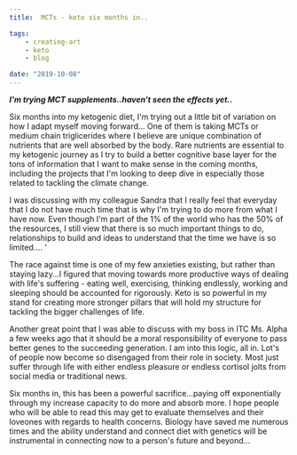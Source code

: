 ```yaml
---
title:  MCTs - keto six months in..

tags:
    - creating-art
    - keto
    - blog

date: "2019-10-08"
---
```


***I'm trying MCT supplements..haven't seen the effects yet..*** 

Six months into my ketogenic diet, I'm trying out a little bit of variation on how I adapt myself moving forward... One of them  is taking MCTs or medium chain triglicerides where I believe are unique combination of nutrients that are well absorbed by the body. Rare nutrients are essential to my ketogenic journey as I try to build a better cognitive base layer for the tons of information that I want to make sense in the coming months, including the projects that I'm looking to deep dive in especially those related to tackling the climate change.

I was discussing with my colleague Sandra that I really feel that everyday that I do not have much time that is why I'm trying to do more from what I have now. Even though I'm part of the 1% of the world who has the 50% of the resources, I still view that there is so much important things to do, relationships to build and ideas to understand that the time we have is so limited.... '

The race against time is one of my few anxieties existing, but rather than staying lazy...I figured that moving towards more productive ways of dealing with life's suffering - eating well, exercising, thinking endlessly, working and sleeping should be accounted for rigorously. Keto is so powerful in my stand for creating more stronger pillars that will hold my structure for tackling the bigger challenges of life.

Another great point that I was able to discuss with my boss in ITC Ms. Alpha a few weeks ago that it should be a moral responsibility of everyone to pass better genes to the succeeding generation. I am into this logic, all in. Lot's of people now become so disengaged from their role in society. Most just suffer through life with either endless pleasure or endless cortisol jolts from social media or traditional news.

Six months in, this has been a powerful sacrifice...paying off exponentially through my increase capacity to do more and absorb more. I hope people who will be able to read this may get to evaluate themselves and their loveones with regards to health concerns. Biology have saved me numerous times and the ability understand and connect diet with genetics will be instrumental in connecting now to a person's future and beyond...
